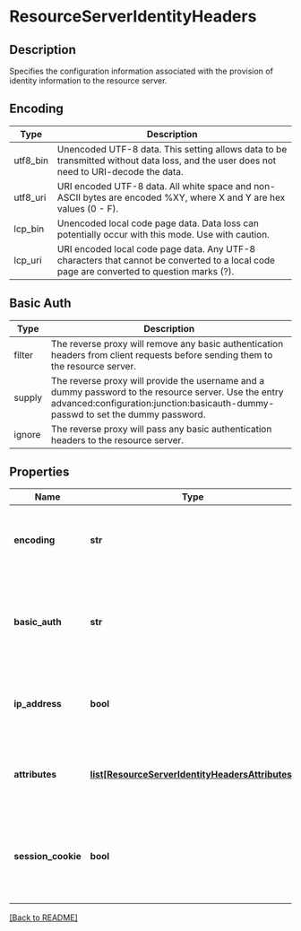 # ResourceServerIdentityHeaders

## Description

Specifies the configuration information associated with the provision of identity
information to the resource server.

## Encoding
Type | Description
---- | -----------
utf8_bin | Unencoded UTF-8 data. This setting allows data to be transmitted without data loss, and the user does not need to URI-decode the data.
utf8_uri | URI encoded UTF-8 data. All white space and non\-ASCII bytes are encoded %XY, where X and Y are hex values (0 - F).
lcp_bin | Unencoded local code page data. Data loss can potentially occur with this mode. Use with caution.
lcp_uri | URI encoded local code page data. Any UTF-8 characters that cannot be converted to a local code page are converted to question marks (?).

## Basic Auth
Type | Description
---- | -----------
filter | The reverse proxy will remove any basic authentication headers from client requests before sending them to the resource server.
supply | The reverse proxy will provide the username and a dummy password to the resource server. Use the entry advanced:configuration:junction:basicauth-dummy-passwd to set the dummy password.
ignore | The reverse proxy will pass any basic authentication headers to the resource server.



## Properties

Name | Type | Description | Notes
------------ | ------------- | ------------- | -------------
**encoding** | **str** | The encoding type to use for any identity headers passed to the resource server. See the Encoding table for a description of the available options.  | [optional] [default to 'utf8_uri']
**basic\_auth** | **str** | Controls whether or not basic authentication headers presented by clients are forwarded to the resource server. See the Basic Auth table for a description of the available options.  | [optional] [default to 'ignore']
**ip\_address** | **bool** | A boolean flag indicating whether or not to provide the client IP address as a HTTP header in requests forwarded to the resource server.  | [optional] [default to False]
**attributes** | [**list[ResourceServerIdentityHeadersAttributes]**](ResourceServerIdentityHeadersAttributes.md) | Specifies a list of attributes from the authenticated credential which will be inserted into the HTTP requests sent to the resource server.  | [optional] 
**session\_cookie** | **bool** | A boolean flag indicating whether or not to forward the reverse proxy cookie to the resource server. The name of this cookie is configured in the server:session:cookie\_name entry.  | [optional] [default to False]

[[Back to README]](../README.md)




